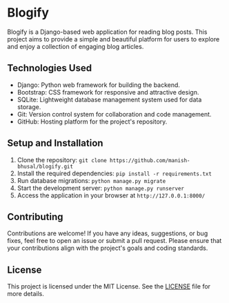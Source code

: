 # Blogify

Blogify is a Django-based web application for reading blog posts. This project aims to provide a simple and beautiful platform for users to explore and enjoy a collection of engaging blog articles.


## Technologies Used

- Django: Python web framework for building the backend.
- Bootstrap: CSS framework for responsive and attractive design.
- SQLite: Lightweight database management system used for data storage.
- Git: Version control system for collaboration and code management.
- GitHub: Hosting platform for the project's repository.

## Setup and Installation

1. Clone the repository: `git clone https://github.com/manish-bhusal/blogify.git`
2. Install the required dependencies: `pip install -r requirements.txt`
3. Run database migrations: `python manage.py migrate`
4. Start the development server: `python manage.py runserver`
5. Access the application in your browser at `http://127.0.0.1:8000/`

## Contributing

Contributions are welcome! If you have any ideas, suggestions, or bug fixes, feel free to open an issue or submit a pull request. Please ensure that your contributions align with the project's goals and coding standards.

## License

This project is licensed under the MIT License. See the [LICENSE](https://github.com/git/git-scm.com/blob/main/MIT-LICENSE.txt) file for more details.
